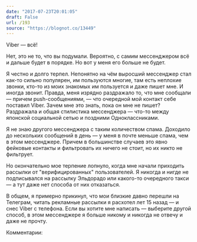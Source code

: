 ```yaml
---
date: "2017-07-23T20:01:05"
draft: False
url: /193
source: "https://blognot.co/13449"
---
```


Viber — всё!

Нет, это не то, что вы подумали. Вероятно, с самим мессенджером всё и дальше будет в порядке. Но вот у меня его больше не будет.

Я честно и долго терпел. Непонятно на чём выросший мессенджер стал как-то сильно популярен, им пользуются многие, там есть неплохие звонки, кто-то из моих знакомых им пользуется и даже пишет мне. И иногда звонит. Правда, меня изрядно раздражало то, что мне сообщали — причем push-сообщениями, — что очередной мой контакт себе поставил Viber. Зачем мне это знать, пока он мне не пишет? Раздражала и общая стилистика мессенджера — что-то между японской социальной сетью и поздними Одноклассниками.

Я не знаю другого мессенджера с таким количеством спама. Доходило до нескольких сообщений в день — у меня в почте меньше спама, чем в этом мессенджере. Причем в большинстве случаев это явно фейковые контакты и фильтровать их ничего не стоит, но их никто не фильтрует.

Но окончательно мое терпение лопнуло, когда мне начали приходить рассылки от "верифицированных" пользователей. Я никогда и нигде не подписывался на рассылку Эльдорадо или какого-то очередного такси — а тут даже нет способа от них отказаться.

В общем, я примерно прикинул, что мои близкие давно перешли на Телеграм, читать рекламные рассылки я расхотел лет 15 назад — и снес Viber с телефона. Если вы хотите мне написать — выберите другой способ, в этом мессенджере я больше никому и никогда не отвечу и даже не прочту.

Комментарии:
